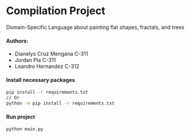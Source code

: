 # Compilation Project
Domain-Specific Language about painting flat shapes, fractals, and trees

#### Authors:
* Dianelys Cruz Mengana C-311
* Jordan Pla C-311
* Leandro Hernandez C-312

#### Install necessary packages
```zsh
pip install -r requirements.txt
// Or
python -m pip install -r requirements.txt
```

#### Run project
```zsh
python main.py
```
